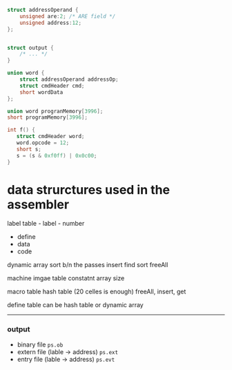 

```c
struct addressOperand {
	unsigned are:2; /* ARE field */
	unsigned address:12;
};


struct output {
	/* ... */
}

union word {
	struct addressOperand addressOp;
	struct cmdHeader cmd;
	short wordData
};

union word progranMemory[3996];
short programMemory[3996];

int f() {
   struct cmdHeader word;
   word.opcode = 12;
   short s;
   s = (s & 0xf0ff) | 0x0c00;
}
```

	
# data strurctures used in the assembler 

label table - label - number
- define
- data
- code 

dynamic array
	sort b/n the passes 
		insert find sort freeAll

machine imgae table
	constatnt array size

macro table 
	hash table (20 celles is enough) 
		freeAll, 	insert, get 

define table
	can be hash table or dynamic array 


___
### output 

- binary file `ps.ob`
- extern file (lable -> address) `ps.ext`
- entry file (lable -> address) `ps.evt`


